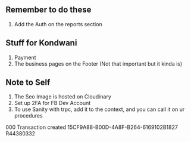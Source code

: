 ## Remember to do these

1. Add the Auth on the reports section


## Stuff for Kondwani

1. Payment
2. The business pages on the Footer (Not that important but it kinda is)

## Note to Self

1. The Seo Image is hosted on Cloudinary
2. Set up 2FA for FB Dev Account
3. To use Sanity with trpc, add it to the context, and you can call it on ur procedures

<?xml version="1.0" encoding="utf-8"?>
<API3G>
	<Result>000</Result>
	<ResultExplanation>Transaction created</ResultExplanation>
	<TransToken>15CF9A88-B00D-4A8F-B264-6169102B1827</TransToken>
	<TransRef>R44380332</TransRef>
</API3G>
